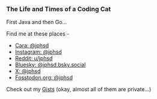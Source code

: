 ### The Life and Times of a Coding Cat

First Java and then Go...

Find me at these places -  
- [Cara: @jphsd](https://cara.app/jphsd/all)
- [Instagram: @jphsd](https://www.instagram.com/jphsd/)  
- [Reddit: u/jphsd](https://www.reddit.com/user/jphsd)  
- [Bluesky: @jphsd.bsky.social](https://bsky.app/profile/jphsd.bsky.social)
- [X: @jphsd](https://x.com/jphsd) 
- [Fosstodon.org: @jphsd](https://fosstodon.org/@jphsd)  

Check out my [Gists](https://gists.github.com/jphsd) (okay, almost all of them are private...)
